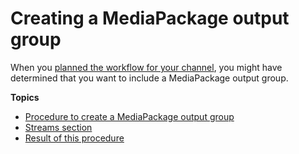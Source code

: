 # Creating a MediaPackage output group<a name="creating-mediapackage-output-group"></a>

When you [planned the workflow for your channel](identify-downstream-system.md), you might have determined that you want to include a MediaPackage output group\.

**Topics**
+ [Procedure to create a MediaPackage output group](emp-create-procedure.md)
+ [Streams section](mediapackage-encode-packaging.md)
+ [Result of this procedure](mediapackage-create-result.md)